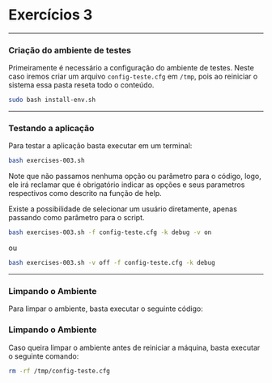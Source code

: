 # Exercícios 3

---

### Criação do ambiente de testes
Primeiramente é necessário a configuração do ambiente de testes. Neste caso iremos criar um arquivo `config-teste.cfg` em `/tmp`, pois ao reiniciar o sistema essa pasta reseta todo o conteúdo.

```bash
sudo bash install-env.sh
```

---

### Testando a aplicação
Para testar a aplicação basta executar em um terminal:

```bash
bash exercises-003.sh
```

Note que não passamos nenhuma opção ou parâmetro para o código, logo, ele irá reclamar que é obrigatório indicar as opções e seus parametros respectivos como descrito na função de help.

Existe a possibilidade de selecionar um usuário diretamente, apenas passando como parâmetro para o script.

```bash
bash exercises-003.sh -f config-teste.cfg -k debug -v on
```

ou

```bash
bash exercises-003.sh -v off -f config-teste.cfg -k debug
```

---

### Limpando o Ambiente
Para limpar o ambiente, basta executar o seguinte código:

### Limpando o Ambiente
Caso queira limpar o ambiente antes de reiniciar a máquina, basta executar o seguinte comando:

```bash
rm -rf /tmp/config-teste.cfg
```
